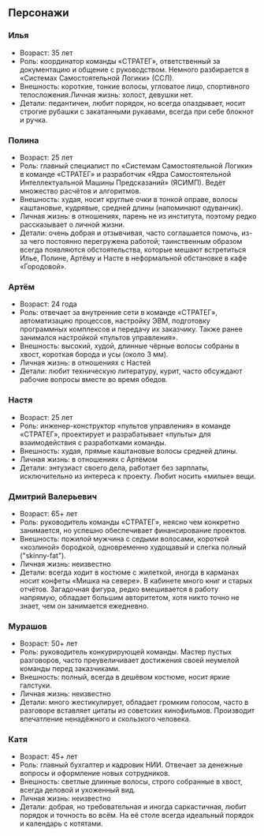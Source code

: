 ## Персонажи
### Илья
 - Возраст: 35 лет
 - Роль: координатор команды «СТРАТЕГ», ответственный за документацию и общение с руководством. Немного разбирается в «Системах Самостоятельной Логики» (ССЛ).
 - Внешность: короткие, тонкие волосы, угловатое лицо, спортивного телосложения.Личная жизнь: холост, девушки нет.
 - Детали: педантичен, любит порядок, но всегда опаздывает, носит строгие рубашки с закатанными рукавами, всегда при себе блокнот и ручка.

### Полина
 - Возраст: 25 лет
 - Роль: главный специалист по «Системам Самостоятельной Логики» в команде «СТРАТЕГ» и разработчик «Ядра Самостоятельной Интеллектуальной Машины Предсказаний» (ЯСИМП). Ведёт множество расчётов и алгоритмов.
 - Внешность: худая, носит круглые очки в тонкой оправе, волосы каштановые, кудрявые, средней длины (напоминают одуванчик).
 - Личная жизнь: в отношениях, парень не из института, поэтому редко рассказывает о личной жизни.
 - Детали: очень добрая и отзывчивая, часто соглашается помочь, из-за чего постоянно перегружена работой; таинственным образом всегда появляются обстоятельства, которые мешают встретиться Илье, Полине, Артёму и Насте в неформальной обстановке в кафе «Городовой».

### Артём
 - Возраст: 24 года
 - Роль: отвечает за внутренние сети в команде «СТРАТЕГ», автоматизацию процессов, настройку ЭВМ, подготовку программных комплексов и передачу их заказчику. Также ранее занимался настройкой «пультов управления».
 - Внешность: высокий, худой, длинные чёрные волосы собраны в хвост, короткая борода и усы (около 3 мм).
 - Личная жизнь: в отношениях с Настей
 - Детали: любит техническую литературу, курит, часто обсуждают рабочие вопросы вместе во время обедов.

### Настя
 - Возраст: 25 лет
 - Роль: инженер-конструктор «пультов управления» в команде «СТРАТЕГ», проектирует и разрабатывает «пульты» для взаимодействия с разработками команды.
 - Внешность: худая, прямые каштановые волосы средней длины.
 - Личная жизнь: в отношениях с Артёмом
 - Детали: энтузиаст своего дела, работает без зарплаты, исключительно из интереса к проекту. Любит носить «милые» вещи.

### Дмитрий Валерьевич
 - Возраст: 65+ лет
 - Роль: руководитель команды «СТРАТЕГ», неясно чем конкретно занимается, но успешно обеспечивает финансирование проектов.
 - Внешность: пожилой мужчина с седыми волосами, короткой «козлиной» бородкой, одновременно худощавый и слегка полный ("skinny-fat").
 - Личная жизнь: неизвестно
 - Детали: всегда ходит в костюме с жилеткой, иногда в карманах носит конфеты «Мишка на севере». В кабинете много книг и старых отчётов. Загадочная фигура, редко вмешивается в работу напрямую, обладает большим авторитетом, хотя никто точно не знает, чем он занимается ежедневно.

### Мурашов
 - Возраст: 50+ лет
 - Роль: руководитель конкурирующей команды. Мастер пустых разговоров, часто преувеличивает достижения своей неумелой команды перед заказчиками.
 - Внешность: полный, всегда в дешёвом костюме, носит яркие галстуки.
 - Личная жизнь: неизвестно
 - Детали: много жестикулирует, обладает громким голосом, часто в разговоре вставляет цитаты из советских кинофильмов. Производит впечатление ненадёжного и скользкого человека.

### Катя
 - Возраст: 45+ лет
 - Роль: главный бухгалтер и кадровик НИИ. Отвечает за денежные вопросы и оформление новых сотрудников.
 - Внешность: светлые длинные волосы, строго собранные в хвост, всегда деловой и ухоженный вид.
 - Личная жизнь: неизвестно
 - Детали: добрая, но требовательная и иногда саркастичная, любит порядок и точность во всём. На её столе всегда идеальный порядок и календарь с котятами.